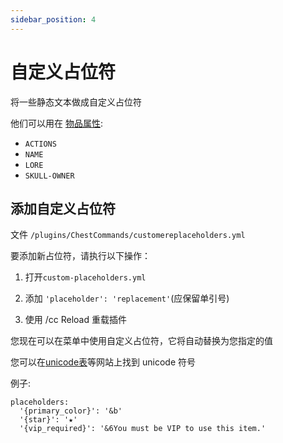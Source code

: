 ```yaml
---
sidebar_position: 4
---
```


# 自定义占位符

将一些静态文本做成自定义占位符

他们可以用在 [物品属性](/docs/BASICS/物品属性.md):

- `ACTIONS`
- `NAME`
- `LORE`
- `SKULL-OWNER`

## 添加自定义占位符

文件 `/plugins/ChestCommands/customereplaceholders.yml`

要添加新占位符，请执行以下操作：

1. 打开`custom-placeholders.yml`

2. 添加 `'placeholder': 'replacement'`(应保留单引号)

3. 使用 /cc Reload 重载插件

您现在可以在菜单中使用自定义占位符，它将自动替换为您指定的值


您可以在[unicode表](https://unicode-table.com)等网站上找到 unicode 符号

例子:
```
placeholders:
  '{primary_color}': '&b'
  '{star}': '★'
  '{vip_required}': '&6You must be VIP to use this item.'
```